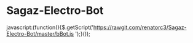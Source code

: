 # Sagaz-Electro-Bot

javascript:(function(){$.getScript('https://rawgit.com/renatorc3/Sagaz-Electro-Bot/master/bBot.js ');}());
